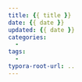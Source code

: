 ```yaml
---
title: {{ title }}
date: {{ date }}
updated: {{ date }}
categories:
  - 
tags:
  - 
typora-root-url: ..
---
```

